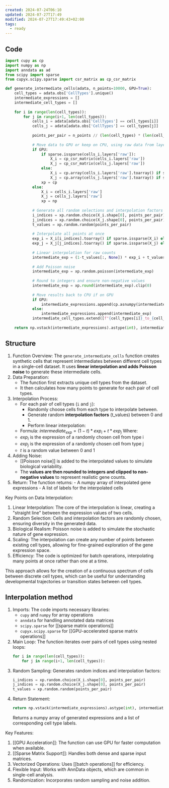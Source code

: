 ```yaml
---
created: 2024-07-24T06:10
updated: 2024-07-27T17:49
modified: 2024-07-27T17:49:43+02:00
tags:
  - ready
---
```


## Code

```python
import cupy as cp
import numpy as np
import anndata as ad
from scipy import sparse
from cupyx.scipy.sparse import csr_matrix as cp_csr_matrix

def generate_intermediate_cells(adata, n_points=10000, GPU=True):
    cell_types = adata.obs['CellTypes'].unique()
    intermediate_expressions = []
    intermediate_cell_types = []
    
    for i in range(len(cell_types)):
        for j in range(i+1, len(cell_types)):
            cells_i = adata[adata.obs['CellTypes'] == cell_types[i]]
            cells_j = adata[adata.obs['CellTypes'] == cell_types[j]]
            
            points_per_pair = n_points // (len(cell_types) * (len(cell_types) - 1) // 2)
            
            # Move data to GPU or keep on CPU, using raw data from layers
            if GPU:
                if sparse.issparse(cells_i.layers['raw']):
                    X_i = cp_csr_matrix(cells_i.layers['raw'])
                    X_j = cp_csr_matrix(cells_j.layers['raw'])
                else:
                    X_i = cp.array(cells_i.layers['raw'].toarray() if sparse.issparse(cells_i.layers['raw']) else cells_i.layers['raw'])
                    X_j = cp.array(cells_j.layers['raw'].toarray() if sparse.issparse(cells_j.layers['raw']) else cells_j.layers['raw'])
                xp = cp
            else:
                X_i = cells_i.layers['raw']
                X_j = cells_j.layers['raw']
                xp = np
            
            # Generate all random selections and interpolation factors at once
            i_indices = xp.random.choice(X_i.shape[0], points_per_pair)
            j_indices = xp.random.choice(X_j.shape[0], points_per_pair)
            t_values = xp.random.random(points_per_pair)
            
            # Interpolate all points at once
            exp_i = X_i[i_indices].toarray() if sparse.issparse(X_i) else X_i[i_indices]
            exp_j = X_j[j_indices].toarray() if sparse.issparse(X_j) else X_j[j_indices]
            
            # Linear interpolation for raw counts
            intermediate_exp = (1-t_values[:, None]) * exp_i + t_values[:, None] * exp_j
            
            # Add Poisson noise
            intermediate_exp = xp.random.poisson(intermediate_exp)
            
            # Round to integers and ensure non-negative values
            intermediate_exp = xp.round(intermediate_exp).clip(0)
            
            # Move results back to CPU if on GPU
            if GPU:
                intermediate_expressions.append(cp.asnumpy(intermediate_exp))
            else:
                intermediate_expressions.append(intermediate_exp)
            intermediate_cell_types.extend([f"{cell_types[i]}_to_{cell_types[j]}" for _ in range(points_per_pair)])
    
    return np.vstack(intermediate_expressions).astype(int), intermediate_cell_types
```

## Structure
1. Function Overview:
The `generate_intermediate_cells` function creates synthetic cells that represent intermediates between different cell types in a single-cell dataset. It uses **linear interpolation and adds Poisson noise** to generate these intermediate cells.
2. Data Preparation:
	- The function first extracts unique cell types from the dataset.
	- It then calculates how many points to generate for each pair of cell types.
3. Interpolation Process:
	- For each pair of cell types (`i` and `j`):
		- Randomly choose cells from each type to interpolate between.
		- Generate random **interpolation factors** (t_values) between 0 and 1.
		- Perform linear interpolation:
	- Formula: $intermediate_{exp} = (1-t) * exp_i + t * exp_j$
   Where:
   - $exp_i$ is the expression of a randomly chosen cell from type i
   - $exp_j$ is the expression of a randomly chosen cell from type j
   - $t$ is a random value between 0 and 1
4. Adding Noise:
	- [[Poisson noise]] is added to the interpolated values to simulate biological variability.
	- The **values are then rounded to integers and clipped to non-negative values** to represent realistic gene counts.
5. Return:
	The function returns:
		- A numpy array of interpolated gene expressions
		- A list of labels for the interpolated cells

Key Points on Data Interpolation:
1. Linear Interpolation: The core of the interpolation is linear, creating a "straight line" between the expression values of two cells.
2. Random Selection: Cells and interpolation factors are randomly chosen, ensuring diversity in the generated data.
3. Biological Realism: Poisson noise is added to simulate the stochastic nature of gene expression.
4. Scaling: The interpolation can create any number of points between existing cell types, allowing for fine-grained exploration of the gene expression space.
5. Efficiency: The code is optimized for batch operations, interpolating many points at once rather than one at a time.

This approach allows for the creation of a continuous spectrum of cells between discrete cell types, which can be useful for understanding developmental trajectories or transition states between cell types.

## Interpolation method
1. Imports:
   The code imports necessary libraries:
   - `cupy` and `numpy` for array operations
   - `anndata` for handling annotated data matrices
   - `scipy.sparse` for [[sparse matrix operations]]
   - `cupyx.scipy.sparse` for [[GPU-accelerated sparse matrix operations]]
2. Main Loop:
   The function iterates over pairs of cell types using nested loops:
   ```python
   for i in range(len(cell_types)):
       for j in range(i+1, len(cell_types)):
   ```
3. Random Sampling:
   Generates random indices and interpolation factors:
   ```python
   i_indices = xp.random.choice(X_i.shape[0], points_per_pair)
   j_indices = xp.random.choice(X_j.shape[0], points_per_pair)
   t_values = xp.random.random(points_per_pair)
   ```
4. Return Statement:
   ```python
   return np.vstack(intermediate_expressions).astype(int), intermediate_cell_types
   ```
   Returns a numpy array of generated expressions and a list of corresponding cell type labels.

Key Features:
1. [[GPU Acceleration]]: The function can use GPU for faster computation when available.
2. [[Sparse Matrix Support]]: Handles both dense and sparse input matrices.
3. Vectorized Operations: Uses [[batch operations]] for efficiency.
4. Flexible Input: Works with AnnData objects, which are common in single-cell analysis.
5. Randomization: Incorporates random sampling and noise addition.
